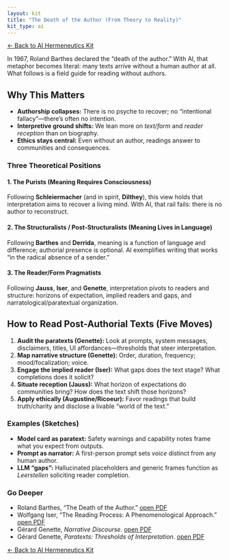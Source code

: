```yaml
---
layout: kit
title: "The Death of the Author (From Theory to Reality)"
kit_type: ai
---
```

<div class="top-links">

<a href="{{ '/kits/ai-hermeneutics-kit/' | relative_url }}" class="quickkit-pill">← Back to AI
Hermeneutics Kit</a>

</div>


In 1967, Roland Barthes declared the “death of the author.” With AI,
that metaphor becomes literal: many texts arrive without a human author
at all. What follows is a field guide for reading without authors.

## Why This Matters

- **Authorship collapses:** There is no psyche to recover; no
  “intentional fallacy”—there’s often no intention.
- **Interpretive ground shifts:** We lean more on *text/form* and
  *reader reception* than on biography.
- **Ethics stays central:** Even without an author, readings answer to
  communities and consequences.

### Three Theoretical Positions

#### 1. The Purists (Meaning Requires Consciousness)

Following **Schleiermacher** (and in spirit, **Dilthey**), this view
holds that interpretation aims to recover a living mind. With AI, that
rail fails: there is no author to reconstruct.

#### 2. The Structuralists / Post-Structuralists (Meaning Lives in Language)

Following **Barthes** and **Derrida**, meaning is a function of language
and difference; authorial presence is optional. AI exemplifies writing
that works “in the radical absence of a sender.”

#### 3. The Reader/Form Pragmatists

Following **Jauss**, **Iser**, and **Genette**, interpretation pivots to
readers and structure: horizons of expectation, implied readers and
gaps, and narratological/paratextual organization.

## How to Read Post-Authorial Texts (Five Moves)

1.  **Audit the paratexts (Genette):** Look at prompts, system messages,
    disclaimers, titles, UI affordances—thresholds that steer
    interpretation.
2.  **Map narrative structure (Genette):** Order, duration, frequency;
    mood/focalization; voice.
3.  **Engage the implied reader (Iser):** What gaps does the text stage?
    What completions does it solicit?
4.  **Situate reception (Jauss):** What horizon of expectations do
    communities bring? How does the text shift those horizons?
5.  **Apply ethically (Augustine/Ricoeur):** Favor readings that build
    truth/charity and disclose a livable “world of the text.”

### Examples (Sketches)

- **Model card as paratext:** Safety warnings and capability notes frame
  what you expect from outputs.
- **Prompt as narrator:** A first-person prompt sets *voice* distinct
  from any human author.
- **LLM “gaps”:** Hallucinated placeholders and generic frames function
  as *Leerstellen* soliciting reader completion.

### Go Deeper

- Roland Barthes, “The Death of the Author.” [open
  PDF](https://writing.upenn.edu/~taransky/Barthes.pdf)
- Wolfgang Iser, “The Reading Process: A Phenomenological Approach.”
  [open
  PDF](https://teoriaciek.wordpress.com/wp-content/uploads/2010/10/iser_the-reading-process.pdf)
- Gérard Genette, *Narrative Discourse*. [open
  PDF](https://archive.org/download/NarrativeDiscourseAnEssayInMethod/NarrativeDiscourse-AnEssayInMethod.pdf)
- Gérard Genette, *Paratexts: Thresholds of Interpretation*. [open
  PDF](https://www.almendron.com/tribuna/wp-content/uploads/2017/06/genette_gerard_paratexts_thresholds_of_interpretation.pdf)

<div class="bottom-links">

<a href="{{ '/kits/ai-hermeneutics-kit/' | relative_url }}" class="quickkit-pill">← Back to AI
Hermeneutics Kit</a>

</div>
